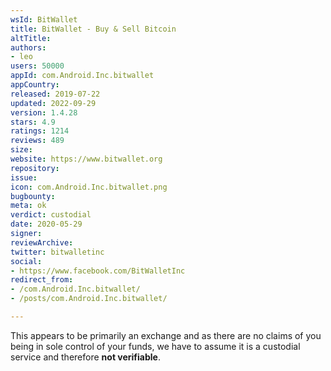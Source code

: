 ```yaml
---
wsId: BitWallet
title: BitWallet - Buy & Sell Bitcoin
altTitle: 
authors:
- leo
users: 50000
appId: com.Android.Inc.bitwallet
appCountry: 
released: 2019-07-22
updated: 2022-09-29
version: 1.4.28
stars: 4.9
ratings: 1214
reviews: 489
size: 
website: https://www.bitwallet.org
repository: 
issue: 
icon: com.Android.Inc.bitwallet.png
bugbounty: 
meta: ok
verdict: custodial
date: 2020-05-29
signer: 
reviewArchive: 
twitter: bitwalletinc
social:
- https://www.facebook.com/BitWalletInc
redirect_from:
- /com.Android.Inc.bitwallet/
- /posts/com.Android.Inc.bitwallet/

---
```


This appears to be primarily an exchange and as there are no claims of you being
in sole control of your funds, we have to assume it is a custodial service and
therefore **not verifiable**.
